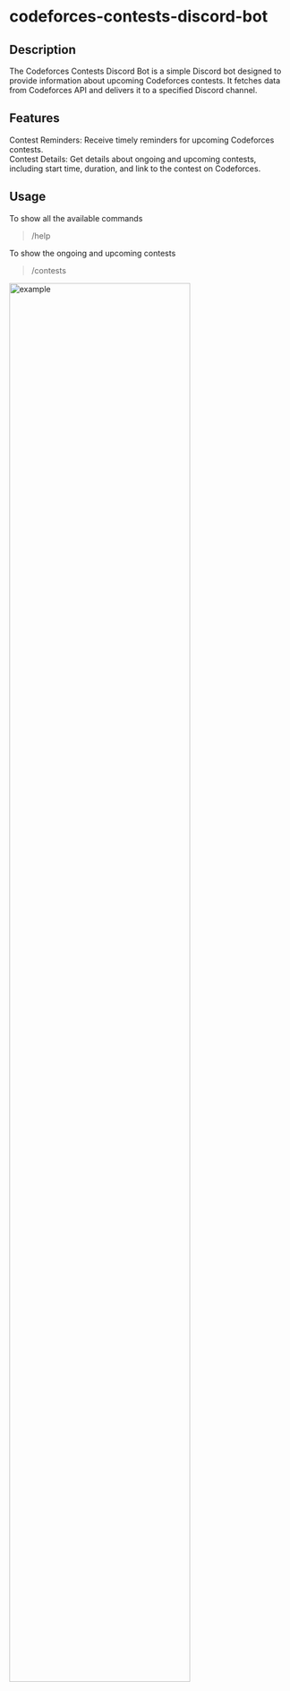 # codeforces-contests-discord-bot
## Description
The Codeforces Contests Discord Bot is a simple Discord bot designed to provide information about upcoming Codeforces contests. It fetches data from Codeforces API and delivers it to a specified Discord channel.

## Features
Contest Reminders: Receive timely reminders for upcoming Codeforces contests.<br>
Contest Details: Get details about ongoing and upcoming contests, including start time, duration, and link to the contest on Codeforces.

## Usage

To show all the available commands
> /help

To show the ongoing and upcoming contests
> /contests

<img src="https://i.imgur.com/fcpJ0Ko.png" alt="example" width="80%"/>
